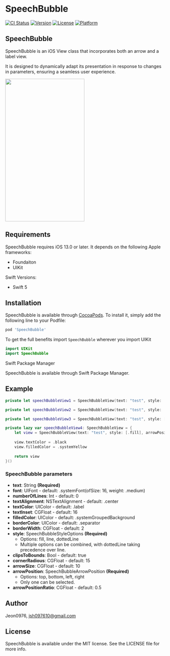 # SpeechBubble

[![CI Status](https://img.shields.io/travis/Jeon0976/SpeechBubble.svg?style=flat)](https://travis-ci.org/Jeon0976/SpeechBubble)
[![Version](https://img.shields.io/cocoapods/v/SpeechBubble.svg?style=flat)](https://cocoapods.org/pods/SpeechBubble)
[![License](https://img.shields.io/cocoapods/l/SpeechBubble.svg?style=flat)](https://cocoapods.org/pods/SpeechBubble)
[![Platform](https://img.shields.io/cocoapods/p/SpeechBubble.svg?style=flat)](https://cocoapods.org/pods/SpeechBubble)

## SpeechBubble

SpeechBubble is an iOS View class that incorporates both an arrow and a label view.

It is designed to dynamically adapt its presentation in response to changes in parameters, ensuring a seamless user experience.

<img src="/Images/demo.gif" width = "250" height = "450"/>

## Requirements

SpeechBubble requires iOS 13.0 or later.
It depends on the following Apple frameworks:

- Foundaiton
- UIKit

Swift Versions:

- Swift 5

## Installation

SpeechBubble is available through [CocoaPods](https://cocoapods.org). To install
it, simply add the following line to your Podfile:

```ruby
pod 'SpeechBubble'
```

To get the full benefits import `SpeechBubble` wherever you import UIKit 
``` swift
import UIKit
import SpeechBubble
```

Swift Package Manager

SpeechBubble is available through Swift Package Manager.

## Example 
``` swift 
private let speechBubbleView1 = SpeechBubbleView(text: "test", style: .fill, arrowPosition: .top)

private let speechBubbleView2 = SpeechBubbleView(text: "test", style: .line, arrowPosition: .top, arrowPositionRatio: 0.3)

private let speechBubbleView3 = SpeechBubbleView(text: "test", style: [.fill, .dottedLine], arrowPosition: .top, arrowPositionRatio: 0.3)

private lazy var speechBubbleView4: SpeechBubbleView = {
    let view = SpeechBubbleView(text: "test", style: [.fill], arrowPosition: .top)
       
    view.textColor = .black
    view.filledColor = .systemYellow
        
    return view
}()
```
### SpeechBubble parameters 
- **text**: String **(Required)**
- **font**: UIFont - default: .systemFont(ofSize: 16, weight: .medium)
- **numberOfLines**: Int - default: 0
- **textAlignment**: NSTextAlignment - default: .center
- **textColor**: UIColor  - default: .label
- **textInset**: CGFloat  - default: 16
- **filledColor**: UIColor - default: .systemGroupedBackground
- **borderColor**: UIColor - default: .separator
- **borderWidth**: CGFloat - default: 2 
- **style**: SpeechBubbleStyleOptions **(Required)**
    - Options: fill, line, dottedLine
    - Multiple options can be combined, with dottedLine taking precedence over line.
- **clipsToBounds**: Bool - default: true 
- **cornerRadious**: CGFloat - default: 15
- **arrowSize**: CGFloat - default: 10
- **arrowPosition**: SpeechBubbleArrowPosition **(Required)**
   - Options: top, bottom, left, right
   - Only one can be selected.
- **arrowPositionRatio**: CGFloat - default: 0.5

## Author

Jeon0976, jsh097610@gmail.com

## License

SpeechBubble is available under the MIT license. See the LICENSE file for more info.
